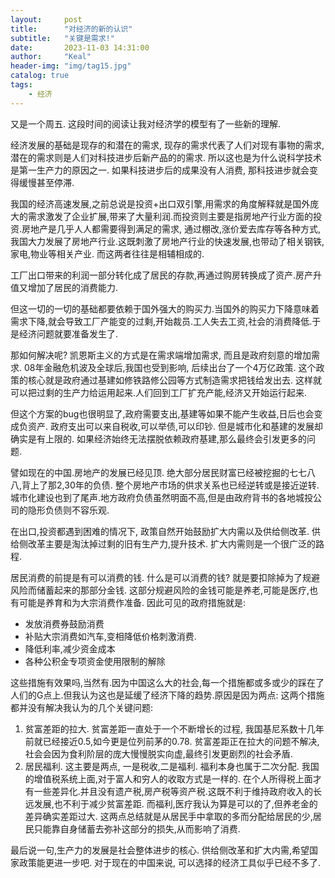 ```yaml
---
layout:     post
title:      "对经济的新的认识"
subtitle:   "关键是需求!"
date:       2023-11-03 14:31:00
author:     "Keal"
header-img: "img/tag15.jpg"
catalog: true
tags:
    - 经济
---
```


又是一个周五. 这段时间的阅读让我对经济学的模型有了一些新的理解.

经济发展的基础是现存的和潜在的需求, 现存的需求代表了人们对现有事物的需求, 潜在的需求则是人们对科技进步后新产品的的需求. 所以这也是为什么说科学技术是第一生产力的原因之一. 如果科技进步后的成果没有人消费, 那科技进步就会变得缓慢甚至停滞.

我国的经济高速发展,之前总说是投资+出口双引擎,用需求的角度解释就是国外庞大的需求激发了企业扩展,带来了大量利润.而投资则主要是指房地产行业方面的投资.房地产是几乎人人都需要得到满足的需求, 通过棚改,涨价爱去库存等各种方式,我国大力发展了房地产行业.这既刺激了房地产行业的快速发展,也带动了相关钢铁,家电,物业等相关产业. 而这两者往往是相辅相成的.

工厂出口带来的利润一部分转化成了居民的存款,再通过购房转换成了资产.房产升值又增加了居民的消费能力.

但这一切的一切的基础都要依赖于国外强大的购买力.当国外的购买力下降意味着需求下降,就会导致工厂产能变的过剩,开始裁员.工人失去工资,社会的消费降低.于是经济问题就要准备发生了. 

那如何解决呢? 凯恩斯主义的方式是在需求端增加需求, 而且是政府刻意的增加需求. 08年金融危机波及全球后,我国也受到影响, 后续出台了一个4万亿政策. 这个政策的核心就是政府通过基建如修铁路修公园等方式制造需求把钱给发出去. 这样就可以把过剩的生产力给运用起来.人们回到工厂扩充产能,经济又开始运行起来.

但这个方案的bug也很明显了,政府需要支出,基建等如果不能产生收益,日后也会变成负资产. 政府支出可以来自税收,可以举债,可以印钞. 但是城市化和基建的发展却确实是有上限的. 如果经济始终无法摆脱依赖政府基建,那么最终会引发更多的问题.

譬如现在的中国.房地产的发展已经见顶. 绝大部分居民财富已经被挖掘的七七八八,背上了那2,30年的负债. 整个房地产市场的供求关系也已经逆转或是接近逆转.城市化建设也到了尾声.地方政府负债虽然明面不高,但是由政府背书的各地城投公司的隐形负债则不容乐观.

在出口,投资都遇到困难的情况下, 政策自然开始鼓励扩大内需以及供给侧改革. 供给侧改革主要是淘汰掉过剩的旧有生产力,提升技术. 扩大内需则是一个很广泛的路程.

居民消费的前提是有可以消费的钱. 什么是可以消费的钱? 就是要扣除掉为了规避风险而储蓄起来的那部分金钱. 这部分规避风险的金钱可能是养老,可能是医疗,也有可能是养育和为大宗消费作准备. 因此可见的政府措施就是:

- 发放消费券鼓励消费
- 补贴大宗消费如汽车,变相降低价格刺激消费.
- 降低利率,减少资金成本
- 各种公积金专项资金使用限制的解除

这些措施有效果吗,当然有.因为中国这么大的社会,每一个措施都或多或少的踩在了人们的G点上.但我认为这也是延缓了经济下降的趋势.原因是因为两点: 这两个措施都并没有解决我认为的几个关键问题:

1. 贫富差距的拉大. 贫富差距一直处于一个不断增长的过程, 我国基尼系数十几年前就已经接近0.5,如今更是位列前茅的0.78. 贫富差距正在拉大的问题不解决,社会会因为食利阶层的庞大慢慢脱实向虚,最终引发更剧烈的社会矛盾.
2. 居民福利. 这主要是两点, 一是税收,二是福利. 福利本身也属于二次分配. 我国的增值税系统上面,对于富人和穷人的收取方式是一样的. 在个人所得税上面才有一些差异化.并且没有遗产税,房产税等资产税.这既不利于维持政府收入的长远发展,也不利于减少贫富差距. 而福利,医疗我认为算是可以的了,但养老金的差异确实差距过大. 这两点总结就是从居民手中拿取的多而分配给居民的少,居民只能靠自身储蓄去弥补这部分的损失,从而影响了消费.

最后说一句,生产力的发展是社会整体进步的核心. 供给侧改革和扩大内需,希望国家政策能更进一步吧. 对于现在的中国来说, 可以选择的经济工具似乎已经不多了.

 